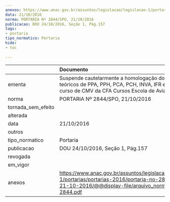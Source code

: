 ```yaml
---
anexos: https://www.anac.gov.br/assuntos/legislacao/legislacao-1/portarias/portarias-2016/portaria-no-2844-spo-21-10-2016/@@display-file/arquivo_norma/PA2016-2844.pdf
data: 21/10/2016
norma: PORTARIA Nº 2844/SPO, 21/10/2016
publicacao: DOU 24/10/2016, Seção 1, Pág.157
tags:
- portaria
tipo_normatico: Portaria
hide: 
- toc 
 
---
```


|                    | Documento                                                                                                                                                      |
|:-------------------|:---------------------------------------------------------------------------------------------------------------------------------------------------------------|
| ementa             | Suspende cautelarmente a homologação dos cursos teóricos de PPA, PPH, PCA, PCH, INVA, IFR e PLA-A e do curso de CMV da CFA Cursos Escola de Aviação Civil.     |
| norma              | PORTARIA Nº 2844/SPO, 21/10/2016                                                                                                                               |
| tornada_sem_efeito |                                                                                                                                                                |
| alterada           |                                                                                                                                                                |
| data               | 21/10/2016                                                                                                                                                     |
| outros             |                                                                                                                                                                |
| tipo_normatico     | Portaria                                                                                                                                                       |
| publicacao         | DOU 24/10/2016, Seção 1, Pág.157                                                                                                                               |
| revogada           |                                                                                                                                                                |
| em_vigor           |                                                                                                                                                                |
| anexos             | https://www.anac.gov.br/assuntos/legislacao/legislacao-1/portarias/portarias-2016/portaria-no-2844-spo-21-10-2016/@@display-file/arquivo_norma/PA2016-2844.pdf |
